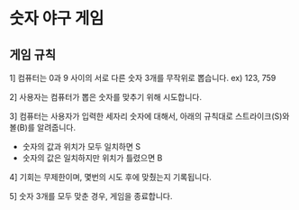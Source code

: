 # 숫자 야구 게임 

## 게임 규칙
1] 컴퓨터는 0과 9 사이의 서로 다른 숫자 3개를 무작위로 뽑습니다. ex) 123, 759 <br>

2] 사용자는 컴퓨터가 뽑은 숫자를 맞추기 위해 시도합니다. <br>

3] 컴퓨터는 사용자가 입력한 세자리 숫자에 대해서, 아래의 규칙대로 스트라이크(S)와 볼(B)를 알려줍니다.<br>
- 숫자의 값과 위치가 모두 일치하면 S<br>
- 숫자의 값은 일치하지만 위치가 틀렸으면 B<br>

4] 기회는 무제한이며, 몇번의 시도 후에 맞췄는지 기록됩니다.<br> 

5] 숫자 3개를 모두 맞춘 경우, 게임을 종료합니다.<br>